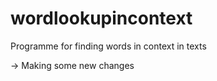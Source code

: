 # wordlookupincontext
Programme for finding words in context in texts

<!--
Inserting comment to check github functions
-->
-> Making some new changes
